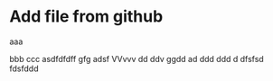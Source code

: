 # Add file from github
aaa

bbb
ccc
asdfdfdff
gfg
adsf
VVvvv
dd
ddv   ggdd
ad
ddd
ddd
d
dfsfsd
fdsfddd
